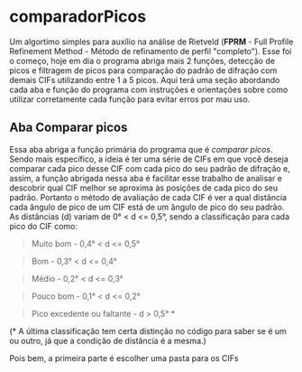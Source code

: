 # comparadorPicos
Um algortimo simples para auxílio na análise de Rietveld (**FPRM** - Full Profile Refinement Method - Método de refinamento de perfil "completo").
Esse foi o começo, hoje em dia o programa abriga mais 2 funções, detecção de picos e filtragem de picos para comparação do padrão de difração com demais CIFs utilizando entre 1 a 5 picos. Aqui terá uma seção abordando cada aba e função do programa com instruções e orientações sobre como utilizar corretamente cada função para evitar erros por mau uso.
## Aba Comparar picos
Essa aba abriga a função primária do programa que é *comparar picos*. Sendo mais específico, a ideia é ter uma série de CIFs em que você deseja comparar cada pico desse CIF com cada pico do seu padrão de difração e, assim, a função abrigada nessa aba é facilitar esse trabalho de analisar e descobrir qual CIF melhor se aproxima às posições de cada pico do seu padrão. Portanto o método de avaliação de cada CIF é ver a qual distância cada ângulo de pico de um CIF está de um ângulo de pico do seu padrão. As distâncias (d) variam de 0° < d <= 0,5°, sendo a classificação para cada pico do CIF como:
> Muito bom - 0,4° < d <= 0,5°

> Bom - 0,3° < d <= 0,4°

> Médio - 0,2° < d <= 0,3°

> Pouco bom - 0,1° < d <= 0,2°

> Pico excedente ou faltante - d > 0,5° *

(* A última classificação tem certa distinção no código para saber se é um ou outro, já que a condição de distância é a mesma.)

Pois bem, a primeira parte é escolher uma pasta para os CIFs
